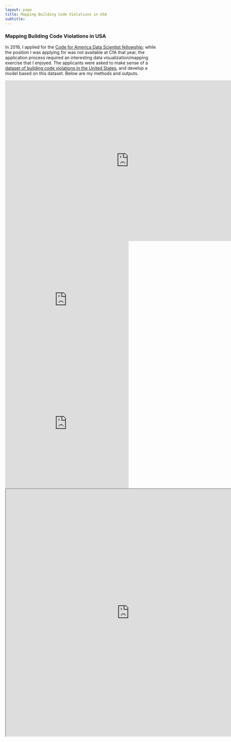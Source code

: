 ```yaml
---
layout: page
title: Mapping Building Code Violations in USA
subtitle: 
---
```


### Mapping Building Code Violations in USA

In 2016, I applied for the [Code for America Data Scientist fellowship](https://www.codeforamerica.org); while the position I was applying for was not available at CfA that year, the application process required an interesting data visualization/mapping exercise that I  enjoyed. The applicants were asked to make sense of a [dataset of building code violations in the United States](https://docs.google.com/spreadsheets/d/139s4K7sd0rzTIa40s3cOu_6aroACrMcJ3S8vcpYTjec/edit?usp=sharing), and develop a model based on this dataset. Below are my methods and outputs.

<iframe width="800" height="520" frameborder="0" src="https://avenkat.cartodb.com/viz/f54ac236-2cad-11e6-ae79-0ef7f98ade21/embed_map" allowfullscreen webkitallowfullscreen mozallowfullscreen oallowfullscreen msallowfullscreen></iframe>

<iframe width="400" height="400" frameborder="0" src="https://avenkat.cartodb.com/viz/f77bd03e-2caf-11e6-8e22-0e674067d321/embed_map" allowfullscreen webkitallowfullscreen mozallowfullscreen oallowfullscreen msallowfullscreen></iframe>  <iframe width="400" height="400" frameborder="0" src="https://avenkat.cartodb.com/viz/215ea92e-2ccb-11e6-963d-0e31c9be1b51/embed_map" allowfullscreen webkitallowfullscreen mozallowfullscreen oallowfullscreen msallowfullscreen></iframe>

<iframe src="http://rpubs.com/ashvenkat/buildingcode_ppm" width=800 height="800"></iframe>


